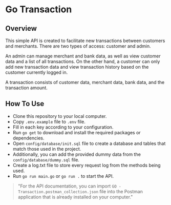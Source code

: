 # Go Transaction

## Overview

This simple API is created to facilitate new transactions between customers and merchants. There are two types of access: customer and admin.

An admin can manage merchant and bank data, as well as view customer data and a list of all transactions. On the other hand, a customer can only add new transaction data and view transaction history based on the customer currently logged in.

A transaction consists of customer data, merchant data, bank data, and the transaction amount.

## How To Use

- Clone this repository to your local computer.
- Copy `.env.example` file to `.env` file.
- Fill in each key according to your configuration.
- Run `go get` to download and install the required packages or dependencies.
- Open `config/database/init.sql` file to create a database and tables that match those used in the project.
- Additionally, you can add the provided dummy data from the `config/database/dummy.sql` file.
- Create a log.txt file to store every request log from the methods being used.
- Run `go run main.go` or `go run .` to start the API.

> "For the API documentation, you can import `GO - Transaction.postman_collection.json` file into the Postman application that is already installed on your computer."
